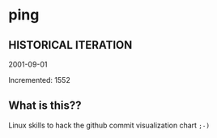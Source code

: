 # ping

## HISTORICAL ITERATION
2001-09-01

Incremented: 1552

## What is this?? 
Linux skills to hack the github commit visualization chart `;-)`
